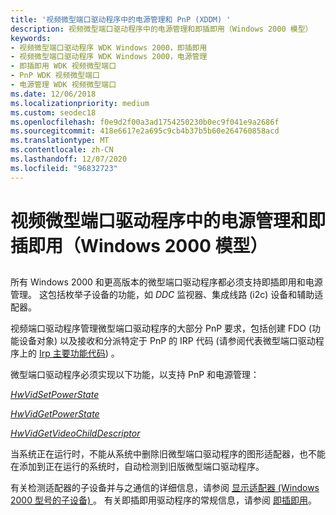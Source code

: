 ```yaml
---
title: '视频微型端口驱动程序中的电源管理和 PnP (XDDM) '
description: 视频微型端口驱动程序中的电源管理和即插即用（Windows 2000 模型）
keywords:
- 视频微型端口驱动程序 WDK Windows 2000，即插即用
- 视频微型端口驱动程序 WDK Windows 2000，电源管理
- 即插即用 WDK 视频微型端口
- PnP WDK 视频微型端口
- 电源管理 WDK 视频微型端口
ms.date: 12/06/2018
ms.localizationpriority: medium
ms.custom: seodec18
ms.openlocfilehash: f0e9d2f00a3ad1754250230b0ec9f041e9a2686f
ms.sourcegitcommit: 418e6617e2a695c9cb4b37b5b60e264760858acd
ms.translationtype: MT
ms.contentlocale: zh-CN
ms.lasthandoff: 12/07/2020
ms.locfileid: "96832723"
---
```

# <a name="power-management-and-plug-and-play-in-video-miniport-drivers-windows-2000-model"></a>视频微型端口驱动程序中的电源管理和即插即用（Windows 2000 模型）


## <span id="ddk_plug_and_play_and_power_management_in_video_miniport_drivers_windo"></span><span id="DDK_PLUG_AND_PLAY_AND_POWER_MANAGEMENT_IN_VIDEO_MINIPORT_DRIVERS_WINDO"></span>


所有 Windows 2000 和更高版本的微型端口驱动程序都必须支持即插即用和电源管理。 这包括枚举子设备的功能，如 *DDC* 监视器、集成线路 (i2c) 设备和辅助适配器。

视频端口驱动程序管理微型端口驱动程序的大部分 PnP 要求，包括创建 FDO (功能设备对象) 以及接收和分派特定于 PnP 的 IRP 代码 (请参阅代表微型端口驱动程序上的 [Irp 主要功能代码](../kernel/irp-major-function-codes.md)) 。

微型端口驱动程序必须实现以下功能，以支持 PnP 和电源管理：

[*HwVidSetPowerState*](/windows-hardware/drivers/ddi/video/nc-video-pvideo_hw_power_set)

[*HwVidGetPowerState*](/windows-hardware/drivers/ddi/video/nc-video-pvideo_hw_power_get)

[*HwVidGetVideoChildDescriptor*](/windows-hardware/drivers/ddi/video/nc-video-pvideo_hw_get_child_descriptor)

当系统正在运行时，不能从系统中删除旧微型端口驱动程序的图形适配器，也不能在添加到正在运行的系统时，自动检测到旧版微型端口驱动程序。

有关检测适配器的子设备并与之通信的详细信息，请参阅 [显示适配器 (Windows 2000 型号的子设备) ](child-devices-of-the-display-adapter--windows-2000-model-.md) 。 有关即插即用驱动程序的常规信息，请参阅 [即插即用](../kernel/introduction-to-plug-and-play.md)。

